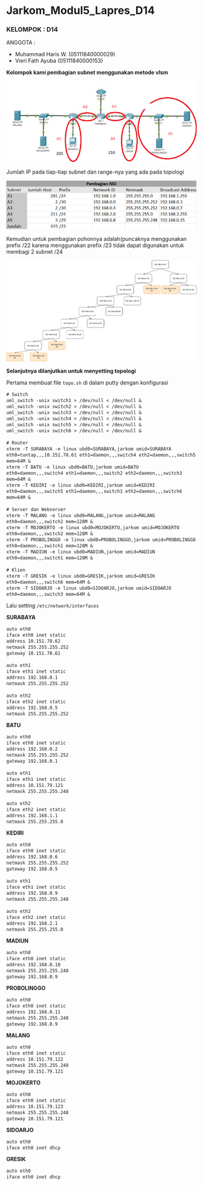 # Jarkom_Modul5_Lapres_D14

### KELOMPOK        : D14
ANGGOTA         :

* Muhammad Haris W.     (05111840000029)
* Vieri Fath Ayuba      (05111840000153)

**Kelompok kami pembagian subnet menggunakan metode vlsm**

<img src="https://github.com/hrswcksono/Jarkom_Modul5_Lapres_D14/blob/main/img/topo.png" >

Jumlah IP pada tiap-tiap subnet dan range-nya yang ada pada topologi

<img src="https://github.com/hrswcksono/Jarkom_Modul5_Lapres_D14/blob/main/img/pembagianip.png" >

Kemudian untuk pembagian pohonnya adalah(puncaknya menggunakan prefix /22 karena menggunakan prefix /23 tidak dapat digunakan untuk membagi 2 subnet /24

<img src="https://github.com/hrswcksono/Jarkom_Modul5_Lapres_D14/blob/main/img/pohon.png" >

**Selanjutnya dilanjutkan untuk menyetting topologi**

Pertama membuat file ```topo.sh``` di dalam putty dengan konfigurasi

```
# Switch
uml_switch -unix switch1 > /dev/null < /dev/null &
uml_switch -unix switch2 > /dev/null < /dev/null &
uml_switch -unix switch3 > /dev/null < /dev/null &
uml_switch -unix switch4 > /dev/null < /dev/null &
uml_switch -unix switch5 > /dev/null < /dev/null &
uml_switch -unix switch6 > /dev/null < /dev/null &

# Router
xterm -T SURABAYA -e linux ubd0=SURABAYA,jarkom umid=SURABAYA eth0=tuntap,,,10.151.78.61 eth1=daemon,,,switch4 eth2=daemon,,,switch5 mem=64M &
xterm -T BATU -e linux ubd0=BATU,jarkom umid=BATU eth0=daemon,,,switch4 eth1=daemon,,,switch2 eth2=daemon,,,switch3 mem=64M &
xterm -T KEDIRI -e linux ubd0=KEDIRI,jarkom umid=KEDIRI eth0=daemon,,,switch5 eth1=daemon,,,switch1 eth2=daemon,,,switch6 mem=64M &

# Server dan Webserver
xterm -T MALANG -e linux ubd0=MALANG,jarkom umid=MALANG eth0=daemon,,,switch2 mem=128M &
xterm -T MOJOKERTO -e linux ubd0=MOJOKERTO,jarkom umid=MOJOKERTO eth0=daemon,,,switch2 mem=128M &
xterm -T PROBOLINGGO -e linux ubd0=PROBOLINGGO,jarkom umid=PROBOLINGGO eth0=daemon,,,switch1 mem=128M &
xterm -T MADIUN -e linux ubd0=MADIUN,jarkom umid=MADIUN eth0=daemon,,,switch1 mem=128M &

# Klien
xterm -T GRESIK -e linux ubd0=GRESIK,jarkom umid=GRESIK eth0=daemon,,,switch6 mem=64M &
xterm -T SIDOARJO -e linux ubd0=SIDOARJO,jarkom umid=SIDOARJO eth0=daemon,,,switch3 mem=64M &
```
Lalu setting ```/etc/network/interfaces``` 

**SURABAYA**
```
auto eth0
iface eth0 inet static
address 10.151.78.62
netmask 255.255.255.252
gateway 10.151.78.61

auto eth1
iface eth1 inet static
address 192.168.0.1
netmask 255.255.255.252

auto eth2
iface eth2 inet static
address 192.168.0.5
netmask 255.255.255.252
```

**BATU**
```
auto eth0
iface eth0 inet static
address 192.168.0.2
netmask 255.255.255.252
gateway 192.168.0.1

auto eth1
iface eth1 inet static
address 10.151.79.121
netmask 255.255.255.248

auto eth2
iface eth2 inet static
address 192.168.1.1
netmask 255.255.255.0
```

**KEDIRI**
```
auto eth0
iface eth0 inet static
address 192.168.0.6
netmask 255.255.255.252
gateway 192.168.0.5

auto eth1
iface eth1 inet static
address 192.168.0.9
netmask 255.255.255.248

auto eth2
iface eth2 inet static
address 192.168.2.1
netmask 255.255.255.0
```

**MADIUN**
```
auto eth0
iface eth0 inet static
address 192.168.0.10
netmask 255.255.255.248
gateway 192.168.0.9
```

**PROBOLINGGO**
```
auto eth0
iface eth0 inet static
address 192.168.0.11
netmask 255.255.255.248
gateway 192.168.0.9
```

**MALANG**
```
auto eth0
iface eth0 inet static
address 10.151.79.122
netmask 255.255.255.248
gateway 10.151.79.121
```

**MOJOKERTO**
```
auto eth0
iface eth0 inet static
address 10.151.79.123
netmask 255.255.255.248
gateway 10.151.79.121
```

**SIDOARJO**
```
auto eth0
iface eth0 inet dhcp
```

**GRESIK**
```
auto eth0
iface eth0 inet dhcp
```





